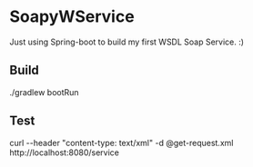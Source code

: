 # SoapyWService
Just using Spring-boot to build my first WSDL Soap Service. :)


## Build
./gradlew bootRun

## Test
curl --header "content-type: text/xml" -d @get-request.xml http://localhost:8080/service
